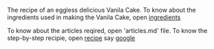 The recipe of an eggless delicious Vanila Cake.
To know about the ingredients used in making the Vanila Cake, open       [ingredients](https://rohini1509.github.io/recipe/ingredients.md)

To know about the articles reqired, open 'articles.md' file.
To know the step-by-step recipie, open [recipe](https://rohini1509.github.io/recipe/recipe.md) 
say [google](https://www.google.com)
